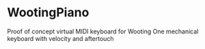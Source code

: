 # WootingPiano
Proof of concept virtual MIDI keyboard for Wooting One mechanical keyboard with velocity and aftertouch
